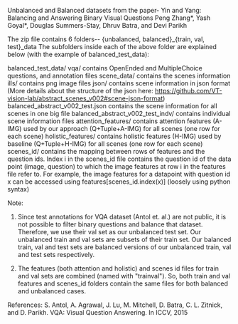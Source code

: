 Unbalanced and Balanced datasets from the paper- Yin and Yang: Balancing and Answering Binary Visual Questions
Peng Zhang*, Yash Goyal*, Douglas Summers-Stay, Dhruv Batra, and Devi Parikh

The zip file contains 6 folders-- {unbalanced, balanced}_{train, val, test}_data
The subfolders inside each of the above folder are explained below (with the example of balanced_test_data):

balanced_test_data/ 
	vqa/ contains OpenEnded and MultipleChoice questions, and annotation files
	scene_data/ contains the scenes information
		ills/ contains png image files
		json/ contains scene information in json format (More details about the structure of the json here: https://github.com/VT-vision-lab/abstract_scenes_v002#scene-json-format)
			balanced_abstract_v002_test.json contains the scene information for all scenes in one big file
			balanced_abstract_v002_test_indv/ contains individual scene information files
	attention_features/ contains attention features (A-IMG) used by our approach (Q+Tuple+A-IMG) for all scenes (one row for each scene)
	holistic_features/ contains holistic features (H-IMG) used by baseline (Q+Tuple+H-IMG) for all scenes (one row for each scene)
	scenes_id/ contains the mapping between rows of features and the question ids. Index i in the scenes_id file contains the question id of the data point (image, question) to which the image features at row i in the features file refer to. For example, the image features for a datapoint with question id x can be accessed using features[scenes_id.index(x)] (loosely using python syntax)


Note:

1. Since test annotations for VQA dataset (Antol et. al.) are not public, it is not possible to filter binary questions and balance that dataset. Therefore, we use their val set as our unbalanced test set. Our unbalanced train and val sets are subsets of their train set. Our balanced train, val and test sets are balanced versions of our unbalanced train, val and test sets respectively.

2. The features (both attention and holistic) and scenes id files for train and val sets are combined (named with "trainval"). So, both train and val features and scenes_id folders contain the same files for both balanced and unbalanced cases.



References:
S. Antol, A. Agrawal, J. Lu, M. Mitchell, D. Batra, C. L. Zitnick, and D. Parikh. VQA: Visual Question Answering. In ICCV, 2015